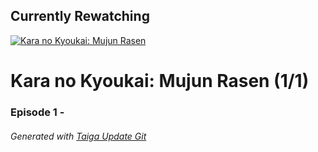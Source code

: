 ﻿
## Currently Rewatching

[![Kara no Kyoukai: Mujun Rasen](https://s4.anilist.co/file/anilistcdn/media/anime/cover/medium/bx4282-R19YmET0glSZ.jpg)](https://anilist.co/anime/4282)

# Kara no Kyoukai: Mujun Rasen (1/1)

### Episode 1 - 

###### *Generated with [Taiga Update Git](https://github.com/nike4613/taiga-update-git)*